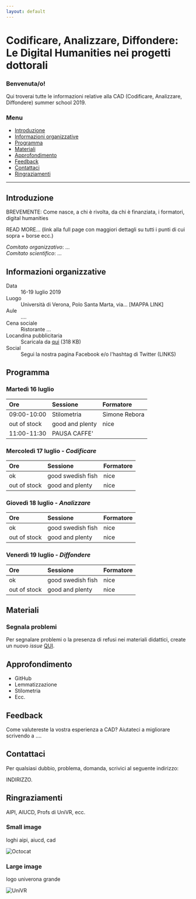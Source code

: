 ```yaml
---
layout: default
---
```


# Codificare, Analizzare, Diffondere: <br />Le Digital Humanities nei progetti dottorali

### Benvenuta/o!
Qui troverai tutte le informazioni relative alla CAD (Codificare, Analizzare, Diffondere) summer school 2019. 


### Menu

* [Introduzione](#introduzione)
* [Informazioni organizzative](#informazioni-organizzative)
* [Programma](#programma)
* [Materiali](#materiali)
* [Approfondimento](#approfondimento)
* [Feedback](#feedback)
* [Contattaci](#contattaci)
* [Ringraziamenti](#ringraziamenti)

* * * 


## Introduzione

BREVEMENTE: Come nasce, a chi è rivolta, da chi è finanziata, i formatori, digital humanities 

READ MORE... (link alla full page con maggiori dettagli su tutti i punti di cui sopra + borse ecc.)

*Comitato organizzativo*: ... <br />
*Comitato scientifico*: ...


## Informazioni organizzative

<dl>
<dt>Data</dt>
<dd>16-19 luglio 2019</dd>
<dt>Luogo</dt>
<dd>Università di Verona, Polo Santa Marta, via... [MAPPA LINK]</dd>
<dt>Aule</dt>
<dd>....</dd>
<dt>Cena sociale</dt>
<dd>Ristorante ...</dd>
<dt>Locandina pubblicitaria</dt>
<dd>Scaricala da <a href="https://github.com/CADottorato/sito/blob/master/assets/img/CAD-locandina.jpg" target="_blank" title="Opens in new tab">qui</a> (318 KB)</dd>
<dt>Social</dt>
<dd>Segui la nostra pagina Facebook e/o l'hashtag di Twitter (LINKS)</dd>
</dl>



## Programma

### Martedì 16 luglio

| Ore          | Sessione          | Formatore      |
|:-------------|:------------------|:------         |
| 09:00-10:00  | Stilometria       | Simone Rebora  |
| out of stock | good and plenty   | nice           |
| 11:00-11:30  | PAUSA CAFFE'      |                |



### Mercoledì 17 luglio - *Codificare*


| Ore        | Sessione          | Formatore |
|:-------------|:------------------|:------|
| ok           | good swedish fish | nice  |
| out of stock | good and plenty   | nice  |



### Giovedì 18 luglio - *Analizzare*

| Ore       | Sessione         | Formatore |
|:-------------|:------------------|:------|
| ok           | good swedish fish | nice  |
| out of stock | good and plenty   | nice  |



### Venerdì 19 luglio - *Diffondere*

| Ore        | Sessione          | Formatore |
|:-------------|:------------------|:------|
| ok           | good swedish fish | nice  |
| out of stock | good and plenty   | nice  |

## Materiali


### Segnala problemi

Per segnalare problemi o la presenza di refusi nei materiali didattici, create un nuovo *issue* [QUI](https://github.com/CADottorato/materiali/issues).


## Approfondimento

* GitHub
* Lemmatizzazione
* Stilometria
* Ecc.

## Feedback

Come valutereste la vostra esperienza a CAD?
Aiutateci a migliorare scrivendo a ....


## Contattaci

Per qualsiasi dubbio, problema, domanda, scrivici al seguente indirizzo:

INDIRIZZO.


## Ringraziamenti

AIPI, AIUCD, Profs di UniVR, ecc.




### Small image

loghi aipi, aiucd, cad

![Octocat](https://assets-cdn.github.com/images/icons/emoji/octocat.png)

### Large image

logo univerona grande

![UniVR](https://github.com/CADottorato/sito/blob/master/assets/img/logo-univr.png)


<!--

Text can be **bold**, _italic_, or ~~strikethrough~~.

[Link to another page](./another-page.html).

There should be whitespace between paragraphs.

There should be whitespace between paragraphs. We recommend including a README, or a file with information about your project.


```js
// Javascript code with syntax highlighting.
var fun = function lang(l) {
  dateformat.i18n = require('./lang/' + l)
  return true;
}
```

```ruby
# Ruby code with syntax highlighting
GitHubPages::Dependencies.gems.each do |gem, version|
  s.add_dependency(gem, "= #{version}")
end
```-->
